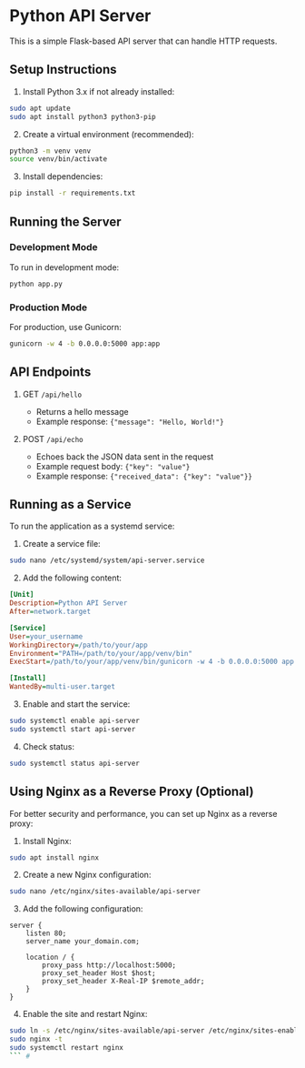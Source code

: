 # Python API Server

This is a simple Flask-based API server that can handle HTTP requests.

## Setup Instructions

1. Install Python 3.x if not already installed:
```bash
sudo apt update
sudo apt install python3 python3-pip
```

2. Create a virtual environment (recommended):
```bash
python3 -m venv venv
source venv/bin/activate
```

3. Install dependencies:
```bash
pip install -r requirements.txt
```

## Running the Server

### Development Mode
To run in development mode:
```bash
python app.py
```

### Production Mode
For production, use Gunicorn:
```bash
gunicorn -w 4 -b 0.0.0.0:5000 app:app
```

## API Endpoints

1. GET `/api/hello`
   - Returns a hello message
   - Example response: `{"message": "Hello, World!"}`

2. POST `/api/echo`
   - Echoes back the JSON data sent in the request
   - Example request body: `{"key": "value"}`
   - Example response: `{"received_data": {"key": "value"}}`

## Running as a Service

To run the application as a systemd service:

1. Create a service file:
```bash
sudo nano /etc/systemd/system/api-server.service
```

2. Add the following content:
```ini
[Unit]
Description=Python API Server
After=network.target

[Service]
User=your_username
WorkingDirectory=/path/to/your/app
Environment="PATH=/path/to/your/app/venv/bin"
ExecStart=/path/to/your/app/venv/bin/gunicorn -w 4 -b 0.0.0.0:5000 app:app

[Install]
WantedBy=multi-user.target
```

3. Enable and start the service:
```bash
sudo systemctl enable api-server
sudo systemctl start api-server
```

4. Check status:
```bash
sudo systemctl status api-server
```

## Using Nginx as a Reverse Proxy (Optional)

For better security and performance, you can set up Nginx as a reverse proxy:

1. Install Nginx:
```bash
sudo apt install nginx
```

2. Create a new Nginx configuration:
```bash
sudo nano /etc/nginx/sites-available/api-server
```

3. Add the following configuration:
```nginx
server {
    listen 80;
    server_name your_domain.com;

    location / {
        proxy_pass http://localhost:5000;
        proxy_set_header Host $host;
        proxy_set_header X-Real-IP $remote_addr;
    }
}
```

4. Enable the site and restart Nginx:
```bash
sudo ln -s /etc/nginx/sites-available/api-server /etc/nginx/sites-enabled/
sudo nginx -t
sudo systemctl restart nginx
``` #
